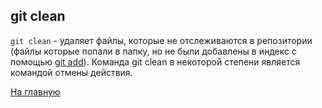 ## git clean

``git clean`` - удаляет файлы, которые не отслеживаются в репозитории (файлы которые попали в папку, но не были добавлены в индекс с помощью [git add](./../commands/add.md)). Команда git clean в некоторой степени является командой отмены действия.

[На главную](./../readme.md)